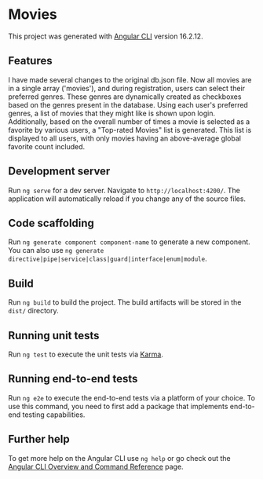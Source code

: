 # Movies

This project was generated with [Angular CLI](https://github.com/angular/angular-cli) version 16.2.12.

## Features

I have made several changes to the original db.json file. Now all movies are in a single array ('movies'), and during registration, users can select their preferred genres. These genres are dynamically created as checkboxes based on the genres present in the database. Using each user's preferred genres, a list of movies that they might like is shown upon login. Additionally, based on the overall number of times a movie is selected as a favorite by various users, a "Top-rated Movies" list is generated. This list is displayed to all users, with only movies having an above-average global favorite count included.

## Development server

Run `ng serve` for a dev server. Navigate to `http://localhost:4200/`. The application will automatically reload if you change any of the source files.

## Code scaffolding

Run `ng generate component component-name` to generate a new component. You can also use `ng generate directive|pipe|service|class|guard|interface|enum|module`.

## Build

Run `ng build` to build the project. The build artifacts will be stored in the `dist/` directory.

## Running unit tests

Run `ng test` to execute the unit tests via [Karma](https://karma-runner.github.io).

## Running end-to-end tests

Run `ng e2e` to execute the end-to-end tests via a platform of your choice. To use this command, you need to first add a package that implements end-to-end testing capabilities.

## Further help

To get more help on the Angular CLI use `ng help` or go check out the [Angular CLI Overview and Command Reference](https://angular.io/cli) page.
